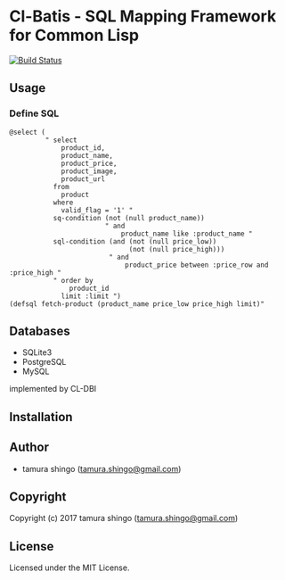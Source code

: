 # Cl-Batis - SQL Mapping Framework for Common Lisp

[![Build Status](https://travis-ci.org/tamurashingo/cl-batis.svg?branch=develop)](https://travis-ci.org/tamurashingo/cl-batis)


## Usage

### Define SQL

```common-lisp
@select (
         " select
             product_id,
             product_name,
             product_price,
             product_image,
             product_url
           from
             product
           where
             valid_flag = '1' "
           sq-condition (not (null product_name))
                        " and
                            product_name like :product_name "
           sql-condition (and (not (null price_low))
                              (not (null price_high)))
                         " and
                             product_price between :price_row and :price_high "
           " order by
               product_id
             limit :limit ")
(defsql fetch-product (product_name price_low price_high limit)"
```

## Databases

* SQLite3
* PostgreSQL
* MySQL

implemented by CL-DBI

## Installation


## Author

* tamura shingo (tamura.shingo@gmail.com)

## Copyright

Copyright (c) 2017 tamura shingo (tamura.shingo@gmail.com)

## License

Licensed under the MIT License.
